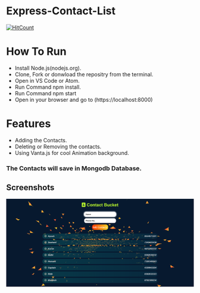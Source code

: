 # Express-Contact-List

[![HitCount](http://hits.dwyl.com/Ayush32/Express-Contact-List.svg)](http://hits.dwyl.com/Ayush32/Express-Contact-List)

# How To Run

* Install Node.js(nodejs.org).
* Clone, Fork or donwload the repositry from the terminal.
* Open in VS Code or Atom.
* Run Command npm install.
* Run Command npm start
* Open in your browser and go to (https://localhost:8000)

# Features
* Adding the Contacts.
* Deleting or Removing the contacts.
* Using Vanta.js for cool Animation background.


### The Contacts will save in Mongodb Database.

## Screenshots

![](assets/images/Capture1.PNG)


